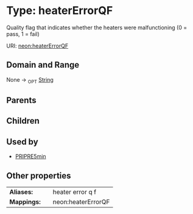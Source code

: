 
# Type: heaterErrorQF


Quality flag that indicates whether the heaters were malfunctioning (0 = pass, 1 = fail)

URI: [neon:heaterErrorQF](https://data.neonscience.org/heaterErrorQF)


## Domain and Range

None ->  <sub>OPT</sub> [String](types/String.md)

## Parents


## Children


## Used by

 * [PRIPRE5min](PRIPRE5min.md)

## Other properties

|  |  |  |
| --- | --- | --- |
| **Aliases:** | | heater error q f |
| **Mappings:** | | neon:heaterErrorQF |

